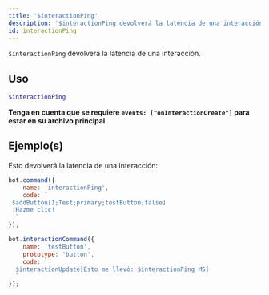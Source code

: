 ```yaml
---
title: '$interactionPing'
description: '$interactionPing devolverá la latencia de una interacción.'
id: interactionPing
---
```


`$interactionPing` devolverá la latencia de una interacción.

## Uso

```php
$interactionPing
```

**Tenga en cuenta que se requiere `events: ["onInteractionCreate"]` para estar en su archivo principal**

## Ejemplo(s)

Esto devolverá la latencia de una interacción:

```javascript
bot.command({
    name: 'interactionPing',
    code: `
 $addButton[1;Test;primary;testButton;false]
 ¡Hazme clic!
  `
});

bot.interactionCommand({
    name: 'testButton',
    prototype: 'button',
    code: `
  $interactionUpdate[Esto me llevó: $interactionPing MS]
  `
});
```
